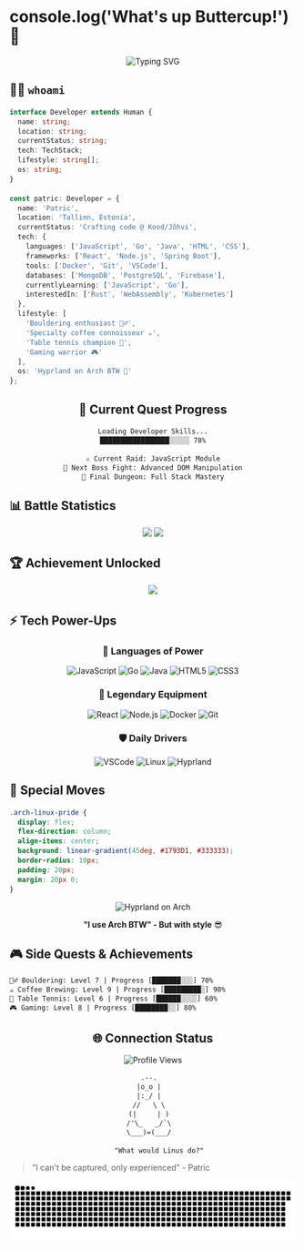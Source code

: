 # console.log('What's up Buttercup!') 👾

<div align="center">
  <img src="https://readme-typing-svg.demolab.com?font=Fira+Code&size=23&duration=7331&pause=420&color=0FFFE3&center=true&vCenter=true&width=960&lines=Searching+for+Life's+Purpose...;Full+Stack+Developer+in+Progress;Crafting+Digital+Dreams+in+Estonia;Code+is+like+a+joke%3A+if+you+have+to+explain+it%2C+it's+bad;Reading+code+is+an+art%2C+writing+it+is+just+the+start;Make+it+work%2C+then+make+it+reusable" alt="Typing SVG" />
</div>

## 👨‍💻 `whoami`

```typescript
interface Developer extends Human {
  name: string;
  location: string;
  currentStatus: string;
  tech: TechStack;
  lifestyle: string[];
  os: string;
}

const patric: Developer = {
  name: 'Patric',
  location: 'Tallinn, Estonia',
  currentStatus: 'Crafting code @ Kood/Jõhvi',
  tech: {
    languages: ['JavaScript', 'Go', 'Java', 'HTML', 'CSS'],
    frameworks: ['React', 'Node.js', 'Spring Boot'],
    tools: ['Docker', 'Git', 'VSCode'],
    databases: ['MongoDB', 'PostgreSQL', 'Firebase'],
    currentlyLearning: ['JavaScript', 'Go'],
    interestedIn: ['Rust', 'WebAssembly', 'Kubernetes']
  },
  lifestyle: [
    'Bouldering enthusiast 🧗‍♂️',
    'Specialty coffee connoisseur ☕',
    'Table tennis champion 🏓',
    'Gaming warrior 🎮'
  ],
  os: 'Hyprland on Arch BTW 🐧'
};
```

<div align="center">

## 🎯 Current Quest Progress

```ascii
Loading Developer Skills...
█████████████████░░░░░ 78%

⚔️ Current Raid: JavaScript Module
🎯 Next Boss Fight: Advanced DOM Manipulation
🏰 Final Dungeon: Full Stack Mastery
```

</div>

## 📊 Battle Statistics

<div align="center">
  <img height="180em" src="https://github-readme-stats.vercel.app/api?username=Pilves&show_icons=true&theme=radical&include_all_commits=true&count_private=true"/>
  <img height="180em" src="https://github-readme-stats.vercel.app/api/top-langs/?username=Pilves&layout=compact&langs_count=8&theme=radical"/>
</div>

## 🏆 Achievement Unlocked

<div align="center">
  <img src="https://github-profile-trophy.vercel.app/?username=Pilves&theme=radical&no-frame=true&margin-w=15&margin-h=15"/>
</div>

## ⚡ Tech Power-Ups

<div align="center">

### 🚀 Languages of Power
![JavaScript](https://img.shields.io/badge/JavaScript-%F0%9F%94%A5-black?style=for-the-badge&logo=javascript)
![Go](https://img.shields.io/badge/Go-%F0%9F%8F%83-black?style=for-the-badge&logo=go)
![Java](https://img.shields.io/badge/Java-%E2%98%95-black?style=for-the-badge&logo=java)
![HTML5](https://img.shields.io/badge/HTML5-%F0%9F%8C%9F-black?style=for-the-badge&logo=html5)
![CSS3](https://img.shields.io/badge/CSS3-%F0%9F%8E%A8-black?style=for-the-badge&logo=css3)

### 🧰 Legendary Equipment
![React](https://img.shields.io/badge/React-%E2%9A%9B%EF%B8%8F-black?style=for-the-badge&logo=react)
![Node.js](https://img.shields.io/badge/Node.js-%F0%9F%9F%A2-black?style=for-the-badge&logo=node.js)
![Docker](https://img.shields.io/badge/Docker-%F0%9F%90%B3-black?style=for-the-badge&logo=docker)
![Git](https://img.shields.io/badge/Git-%F0%9F%93%9A-black?style=for-the-badge&logo=git)

### 🛡️ Daily Drivers
![VSCode](https://img.shields.io/badge/VSCode-%E2%9A%94%EF%B8%8F-black?style=for-the-badge&logo=visual-studio-code)
![Linux](https://img.shields.io/badge/Linux-%F0%9F%90%A7-black?style=for-the-badge&logo=linux)
![Hyprland](https://img.shields.io/badge/Hyprland-%F0%9F%8C%80-black?style=for-the-badge&logo=arch-linux)

</div>

## 🌟 Special Moves

```css
.arch-linux-pride {
  display: flex;
  flex-direction: column;
  align-items: center;
  background: linear-gradient(45deg, #1793D1, #333333);
  border-radius: 10px;
  padding: 20px;
  margin: 20px 0;
}
```

<div align="center">
  <img src="https://img.shields.io/badge/OS-Hyprland%20on%20Arch%20Linux-blueviolet?style=for-the-badge&logo=arch-linux&logoColor=white" alt="Hyprland on Arch"/>
  
  **"I use Arch BTW" - But with style** 😎
</div>

## 🎮 Side Quests & Achievements

```ascii
🧗‍♂️ Bouldering: Level 7 | Progress [███████░░░] 70%
☕ Coffee Brewing: Level 9 | Progress [█████████░] 90%
🏓 Table Tennis: Level 6 | Progress [██████░░░░] 60%
🎮 Gaming: Level 8 | Progress [████████░░] 80%
```

<div align="center">

## 🌐 Connection Status

![Profile Views](https://komarev.com/ghpvc/?username=Pilves&style=for-the-badge&color=blueviolet)

```ascii
        .--.          
       |o_o |         
       |:_/ |         
      //   \ \        
     (|     | )       
    /'\_   _/`\      
    \___)=(___/      

   "What would Linus do?"
```


</div>

> "I can't be captured, only experienced" - Patric


<picture>
  <source media="(prefers-color-scheme: dark)" srcset="https://raw.githubusercontent.com/Pilves/Pilves/output/github-contribution-grid-snake-dark.svg">
  <source media="(prefers-color-scheme: light)" srcset="https://raw.githubusercontent.com/Pilves/Pilves/output/github-contribution-grid-snake.svg">
  <img alt="github contribution grid snake animation" src="https://raw.githubusercontent.com/Pilves/Pilves/output/github-contribution-grid-snake.svg">
</picture>


<!-- Why are you looking at the source code?!?!?!?!?? 🎮 -->
